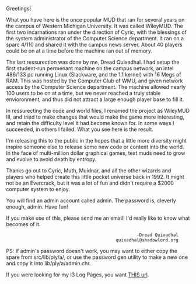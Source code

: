 Greetings!

What you have here is the once popular MUD that ran for several
years on the campus of Western Michigan University.  It was called
WileyMUD.  The first two incarnations ran under the direction of
Cyric, with the blessings of the system administrator of the Computer
Science department.  It ran on a sparc 4/110 and shared it with the
campus news server.  About 40 players could be on at a time before
the machine ran out of memory.

The last ressurection was done by me, Dread Quixadhal.  I had setup
the first student-run permenant machine on the campus network, an
intel 486/133 pc running Linux (Slackware, and the 1.1 kernel) with
16 Megs of RAM.  This was hosted by the Computer Club of WMU, and given
network access by the Computer Science department.  The machine allowed
nearly 100 users to be on at a time, but we never reached a truly stable
envioronment, and thus did not attract a large enough player base to
fill it.

In ressurecting the code and world files, I renamed the project as
WileyMUD III, and tried to make changes that would make the game more
interesting, and retain the difficulty level it had become known for.
In some ways I succeeded, in others I failed.  What you see here is
the result.

I'm releasing this to the public in the hopes that a little more
diversity might inspire someone else to release some new code or
content into the world.  In the face of multi-million dollar graphical
games, text muds need to grow and evolve to avoid death by entropy.

Thanks go out to Cyric, Muth, Muidnar, and all the other wizards and
players who helped create this little pocket universe back in 1992.
It might not be an Evercrack, but it was a lot of fun and didn't require
a $2000 computer system to enjoy.

You will find an admin account called admin.  The password is, cleverly
enough, admin.  Have fun!

If you make use of this, please send me an email!  I'd really like to
know what becomes of it.

                                                      -Dread Quixadhal
                                              quixadhal@shadowlord.org

PS:  If admin's password doesn't work, you may want to either copy the
spare from src/lib/ply/a/, or use the password gen utility to make a new
one and copy it into lib/ply/a/admin.chr.

If you were looking for my I3 Log Pages,
you want [THIS url](https://github.com/quixadhal/I3-Log).

